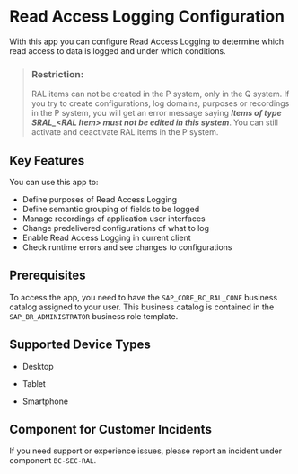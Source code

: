 <!-- loiof96bc25d688a4eab89bb8864338c439f -->

# Read Access Logging Configuration



With this app you can configure Read Access Logging to determine which read access to data is logged and under which conditions.



> ### Restriction:  
> RAL items can not be created in the P system, only in the Q system. If you try to create configurations, log domains, purposes or recordings in the P system, you will get an error message saying ***Items of type SRAL\_<RAL Item\> must not be edited in this system***. You can still activate and deactivate RAL items in the P system.



## Key Features

You can use this app to:



-   Define purposes of Read Access Logging
-   Define semantic grouping of fields to be logged
-   Manage recordings of application user interfaces
-   Change predelivered configurations of what to log
-   Enable Read Access Logging in current client
-   Check runtime errors and see changes to configurations



<a name="loiof96bc25d688a4eab89bb8864338c439f__section_s14_1gy_cqb"/>

## Prerequisites

To access the app, you need to have the `SAP_CORE_BC_RAL_CONF` business catalog assigned to your user. This business catalog is contained in the `SAP_BR_ADMINISTRATOR` business role template.



<a name="loiof96bc25d688a4eab89bb8864338c439f__supported_devices"/>

## Supported Device Types

-   Desktop

-   Tablet

-   Smartphone




<a name="loiof96bc25d688a4eab89bb8864338c439f__customer_component"/>

## Component for Customer Incidents

If you need support or experience issues, please report an incident under component `BC-SEC-RAL`.

